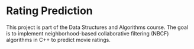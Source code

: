 # Rating Prediction
This project is part of the Data Structures and Algorithms course. The goal is to implement neighborhood-based collaborative filtering (NBCF) algorithms in C++ to predict movie ratings.
